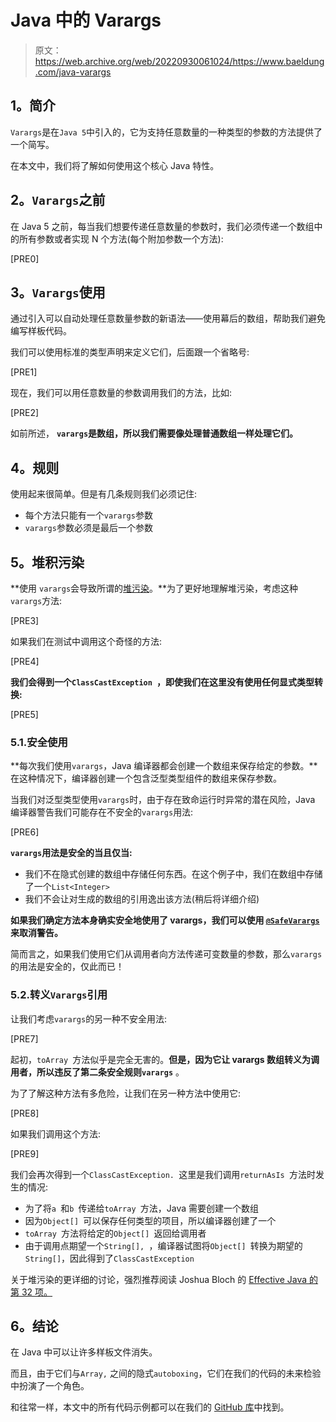 # Java 中的 Varargs

> 原文：<https://web.archive.org/web/20220930061024/https://www.baeldung.com/java-varargs>

## **1。简介**

`Varargs`是在`Java 5`中引入的，它为支持任意数量的一种类型的参数的方法提供了一个简写。

在本文中，我们将了解如何使用这个核心 Java 特性。

## **2。`Varargs`之前**

在 Java 5 之前，每当我们想要传递任意数量的参数时，我们必须传递一个数组中的所有参数或者实现 N 个方法(每个附加参数一个方法):

[PRE0]

## **3。`Varargs`使用**

通过引入可以自动处理任意数量参数的新语法——使用幕后的数组，帮助我们避免编写样板代码。

我们可以使用标准的类型声明来定义它们，后面跟一个省略号:

[PRE1]

现在，我们可以用任意数量的参数调用我们的方法，比如:

[PRE2]

如前所述， **`varargs`是数组，所以我们需要像处理普通数组一样处理它们。**

## **4。规则**

使用起来很简单。但是有几条规则我们必须记住:

*   每个方法只能有一个`varargs`参数
*   `varargs`参数必须是最后一个参数

## **5。堆积污染**

**使用 `varargs`会导致所谓的[堆污染](https://web.archive.org/web/20221108113401/https://en.wikipedia.org/wiki/Heap_pollution)。**为了更好地理解堆污染，考虑这种`varargs`方法:

[PRE3]

如果我们在测试中调用这个奇怪的方法:

[PRE4]

**我们会得到一个`ClassCastException `，即使我们在这里没有使用任何显式类型转换:**

[PRE5]

### 5.1.安全使用

**每次我们使用`varargs`，Java 编译器都会创建一个数组来保存给定的参数。**在这种情况下，编译器创建一个包含泛型类型组件的数组来保存参数。

当我们对泛型类型使用`varargs`时，由于存在致命运行时异常的潜在风险，Java 编译器警告我们可能存在不安全的`varargs`用法:

[PRE6]

**`varargs`用法是安全的当且仅当:**

*   我们不在隐式创建的数组中存储任何东西。在这个例子中，我们在数组中存储了一个`List<Integer>`
*   我们不会让对生成的数组的引用逸出该方法(稍后将详细介绍)

**如果我们确定方法本身确实安全地使用了 varargs，我们可以使用 [`@SafeVarargs`](https://web.archive.org/web/20221108113401/https://docs.oracle.com/en/java/javase/11/docs/api/java.base/java/lang/SafeVarargs.html) 来取消警告。**

简而言之，如果我们使用它们从调用者向方法传递可变数量的参数，那么`varargs`的用法是安全的，仅此而已！

### 5.2.转义`Varargs`引用

让我们考虑`varargs`的另一种不安全用法:

[PRE7]

起初，`toArray `方法似乎是完全无害的。**但是，因为它让 varargs 数组转义为调用者，所以违反了第二条安全规则`varargs`** 。

为了了解这种方法有多危险，让我们在另一种方法中使用它:

[PRE8]

如果我们调用这个方法:

[PRE9]

我们会再次得到一个`ClassCastException. `这里是我们调用`returnAsIs `方法时发生的情况:

*   为了将`a `和`b `传递给`toArray `方法，Java 需要创建一个数组
*   因为`Object[] `可以保存任何类型的项目，所以编译器创建了一个
*   `toArray `方法将给定的`Object[] `返回给调用者
*   由于调用点期望一个`String[], `，编译器试图将`Object[] `转换为期望的`String[]`，因此得到了`ClassCastException`

关于堆污染的更详细的讨论，强烈推荐阅读 Joshua Bloch 的 [Effective Java 的第 32 项。](https://web.archive.org/web/20221108113401/https://learning.oreilly.com/library/view/effective-java-3rd/9780134686097/)

## **6。结论**

在 Java 中可以让许多样板文件消失。

而且，由于它们与`Array,` 之间的隐式`autoboxing`，它们在我们的代码的未来检验中扮演了一个角色。

和往常一样，本文中的所有代码示例都可以在我们的 [GitHub 库](https://web.archive.org/web/20221108113401/https://github.com/eugenp/tutorials/tree/master/core-java-modules/core-java-lang-syntax)中找到。